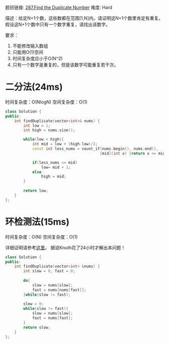 题目链接: [287.Find the Duplicate Number][1]
难度: Hard

描述：给定N+1个数，这些数都在范围[1,N]内。请证明这N+1个数里肯定有重复。假设这N+1个数中只有一个数字重复，请找出该数字。

要求：
1. 不能修改输入数组
2. 只能用O(1)空间
3. 时间复杂度应小于O(N^2)
4. 只有一个数字是重复的，但是该数字可能重复若干次。

# 二分法(24ms)
时间复杂度：O(NlogN)
空间复杂度：O(1)

```cpp
class Solution {
public:
    int findDuplicate(vector<int>& nums) {
        int low = 1;
        int high = nums.size();

        while(low < high){
            int mid = low + (high-low)/2;
            const int less_nums = count_if(nums.begin(), nums.end(), 
                                          [mid](int x) {return x <= mid;});

            if(less_nums <= mid)
                low= mid + 1;
            else 
                high = mid;
        }
        
        return low;
    }
};
```

# 环检测法(15ms)
时间复杂度：O(N)
空间复杂度：O(1)

详细证明请参考[这里][2]。
据说Knuth花了24小时才解出本问题！

```cpp
class Solution {
public:
    int findDuplicate(vector<int> &nums) {
        int slow = 0, fast = 0;
        
        do{
            slow = nums[slow];
            fast = nums[nums[fast]];
        }while(slow != fast);
        
        slow = 0;
        while(slow != fast){
            slow = nums[slow];
            fast = nums[fast];
        }
        return slow;
    }
};
```


[1]: https://leetcode.com/problems/find-the-duplicate-number/
[2]: http://keithschwarz.com/interesting/code/?dir=find-duplicate